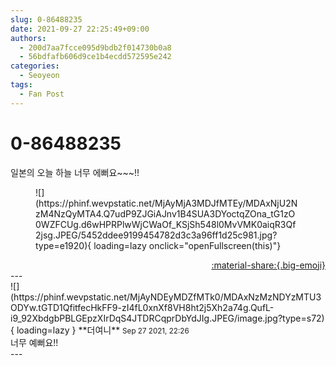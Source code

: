 ```yaml
---
slug: 0-86488235
date: 2021-09-27 22:25:49+09:00
authors:
  - 200d7aa7fcce095d9bdb2f014730b0a8
  - 56bdfafb606d9ce1b4ecdd572595e242
categories:
  - Seoyeon
tags:
  - Fan Post
---
```


# 0-86488235

<div class="post-container" markdown="1">
<div class="content-container md-sidebar__scrollwrap" markdown="1">

일본의 오늘 하늘 너무 에뻐요~~~!!
<figure markdown="1">
![](https://phinf.wevpstatic.net/MjAyMjA3MDJfMTEy/MDAxNjU2NzM4NzQyMTA4.Q7udP9ZJGiAJnv1B4SUA3DYoctqZOna_tG1zO0WZFCUg.d6wHPRPlwWjCWaOf_KSjSh548l0MvVMK0aiqR3Qf2jsg.JPEG/5452ddee9199454782d3c3a96ff1d25c981.jpg?type=e1920){ loading=lazy onclick="openFullscreen(this)"}
</figure>


</div>
</div>

<div style="text-align: right;" markdown="1">
<a href="https://weverse.io/fromis9/fanpost/0-86488235" style="text-align: right;">:material-share:{.big-emoji}</a>
</div>
---

<div class="comments-container md-sidebar__scrollwrap" markdown="1">
<div class="comment" markdown="1">
<div class='id-container' markdown="1">
![](https://phinf.wevpstatic.net/MjAyNDEyMDZfMTk0/MDAxNzMzNDYzMTU3ODYw.tGTD1QfitfecHkFF9-zI4fL0xnXf8VH8ht2j5Xh2a74g.QufL-i9_92XbdgbPBLGEpzXIrDqS4JTDRCqprDbYdJIg.JPEG/image.jpg?type=s72){ loading=lazy }
**<span class="artist">더여니</span>** <small>Sep 27 2021, 22:26</small><br>
</div>
<div class='comment-body' markdown="1">
너무 예뻐요!!
</div>
</div>
</div>
---
